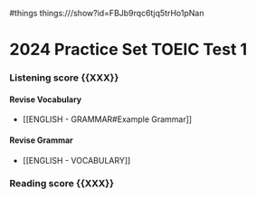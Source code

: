 #things things:///show?id=FBJb9rqc6tjq5trHo1pNan
# 2024 Practice Set TOEIC Test 1
### Listening score {{XXX}}
#### Revise Vocabulary
- [[ENGLISH - GRAMMAR#Example Grammar]]
#### Revise Grammar
- [[ENGLISH - VOCABULARY]]
### Reading score {{XXX}}
